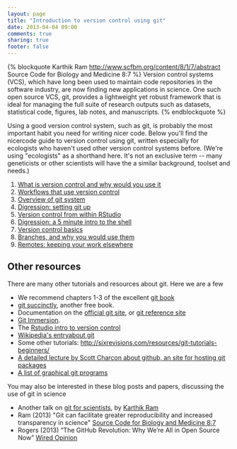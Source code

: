 ```yaml
---
layout: page
title: "Introduction to version control using git"
date: 2013-04-04 09:00
comments: true
sharing: true
footer: false
---
```


{% blockquote Karthik Ram http://www.scfbm.org/content/8/1/7/abstract Source Code for Biology and Medicine 8:7 %}
 Version control systems (VCS), which have long been used to maintain code 
repositories in the software industry, are now finding new applications in 
science. One such open source VCS, git, provides a lightweight yet robust 
framework that is ideal for managing the full suite of research outputs such as 
datasets, statistical code, figures, lab notes, and manuscripts. 
{% endblockquote %}

Using a good version control system, such as git, is probably the most important
habit you need for writing nicer code. Below you'll find the nicercode guide 
to version control using git, written especially for ecologists who haven't used 
other version control systems before.  (We're using "ecologists" as a shorthand 
here.  It's not an exclusive term -- many geneticists or other scientists will 
have the a similar background, toolset and needs.)

1. [What is version control and why would you use it](why.html)
2. [Workflows that use version control](workflows.html)
3. [Overview of git system](overview.html)
4. [Digression: setting git up](setup.html)
5. [Version control from within RStudio](rstudio.html)
6. [Digression: a 5 minute intro to the shell](5-min-unix-intro.html)
7. [Version control basics](basics.html)
8. [Branches, and why you would use them](branches.html)
9. [Remotes: keeping your work elsewhere](remotes.html)

## Other resources

There are many other tutorials and resources about git. Here we are a few 

- We recommend chapters 1-3 of the excellent [git book](http://git-scm.com/book/)
- [git succinctly](http://www.syncfusion.com/resources/techportal/ebooks/git), another free book.
- Documentation on the [official git site](http://git-scm.com/documentation), or [git reference site](http://gitref.org/)
- [Git Immersion](http://gitimmersion.com/).
- The [Rstudio intro to version control](http://www.rstudio.com/ide/docs/version_control/overview?version=0.97.318&mode=desktop)
- [Wikipedia's entryabout git](http://en.wikipedia.org/wiki/Git_%28software%29)
- Some other tutorials: http://sixrevisions.com/resources/git-tutorials-beginners/
- [A detailed lecture by Scott Charcon about github, an site for hosting git packages](http://www.youtube.com/watch?v=ZDR433b0HJY)
- [A list of graphical git programs](http://git-scm.com/downloads/guis)

You may also be interested in these blog posts and papers, discussing the use of git in science

- Another talk on [git for scientists](http://karthikram.github.io/git_intro/), by [Karthik Ram](https://twitter.com/_inundata)
- Ram (2013) "Git can facilitate greater reproducibility and increased transparency in science" [Source Code for Biology and Medicine 8:7](http://www.scfbm.org/content/8/1/7/abstract)
- Rogers (2013) “The GitHub Revolution: Why We’re All in Open Source Now” [Wired Opinion](http://www.wired.com/opinion/2013/03/github/)
